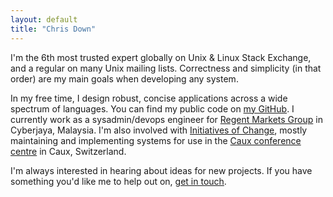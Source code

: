 ```yaml
---
layout: default
title: "Chris Down"
---
```


I'm the 6th most trusted expert globally on Unix & Linux Stack Exchange, and a
regular on many Unix mailing lists. Correctness and simplicity (in that order)
are my main goals when developing any system.

In my free time, I design robust, concise applications across a wide spectrum
of languages. You can find my public code on [my GitHub][github]. I currently
work as a sysadmin/devops engineer for [Regent Markets Group][rmg] in
Cyberjaya, Malaysia. I'm also involved with [Initiatives of Change][iofc],
mostly maintaining and implementing systems for use in the [Caux conference
centre][caux] in Caux, Switzerland.

I'm always interested in hearing about ideas for new projects. If you have
something you'd like me to help out on,
<a href="mailto:{{ site.personal.email }}">get in touch</a>.

[caux]:   http://caux.ch
[github]: https://github.com/cdown
[iofc]:   http://iofc.org
[rmg]:    http://www.regentmarkets.com
